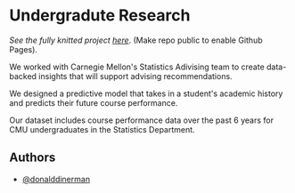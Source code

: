 
# Undergradute Research


*See the fully knitted project [here](https://donald-dinerman.github.io/Undergraduate-Research/)*. (Make repo public to enable Github Pages).

We worked with Carnegie Mellon's Statistics Adivising
team to create data-backed insights that will support
advising recommendations.

We designed a predictive model that takes in a
student's academic history and predicts their 
future course performance.

Our dataset includes course performance data
over the past 6 years for CMU undergraduates
in the Statistics Department.


## Authors

- [@donalddinerman](https://github.com/Donald-Dinerman)

